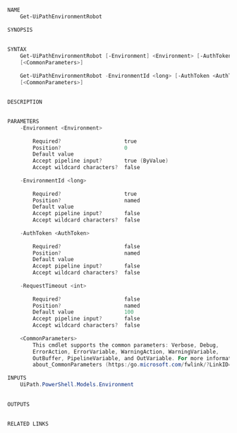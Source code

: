 ﻿```PowerShell

NAME
    Get-UiPathEnvironmentRobot
    
SYNOPSIS
    
    
SYNTAX
    Get-UiPathEnvironmentRobot [-Environment] <Environment> [-AuthToken <AuthToken>] [-RequestTimeout <int>] 
    [<CommonParameters>]
    
    Get-UiPathEnvironmentRobot -EnvironmentId <long> [-AuthToken <AuthToken>] [-RequestTimeout <int>] 
    [<CommonParameters>]
    
    
DESCRIPTION
    

PARAMETERS
    -Environment <Environment>
        
        Required?                    true
        Position?                    0
        Default value                
        Accept pipeline input?       true (ByValue)
        Accept wildcard characters?  false
        
    -EnvironmentId <long>
        
        Required?                    true
        Position?                    named
        Default value                
        Accept pipeline input?       false
        Accept wildcard characters?  false
        
    -AuthToken <AuthToken>
        
        Required?                    false
        Position?                    named
        Default value                
        Accept pipeline input?       false
        Accept wildcard characters?  false
        
    -RequestTimeout <int>
        
        Required?                    false
        Position?                    named
        Default value                100
        Accept pipeline input?       false
        Accept wildcard characters?  false
        
    <CommonParameters>
        This cmdlet supports the common parameters: Verbose, Debug,
        ErrorAction, ErrorVariable, WarningAction, WarningVariable,
        OutBuffer, PipelineVariable, and OutVariable. For more information, see 
        about_CommonParameters (https:/go.microsoft.com/fwlink/?LinkID=113216). 
    
INPUTS
    UiPath.PowerShell.Models.Environment
    
    
OUTPUTS
    
    
RELATED LINKS



```
